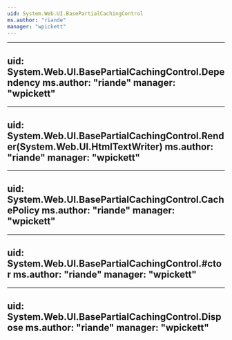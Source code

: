 ```yaml
---
uid: System.Web.UI.BasePartialCachingControl
ms.author: "riande"
manager: "wpickett"
---
```


---
uid: System.Web.UI.BasePartialCachingControl.Dependency
ms.author: "riande"
manager: "wpickett"
---

---
uid: System.Web.UI.BasePartialCachingControl.Render(System.Web.UI.HtmlTextWriter)
ms.author: "riande"
manager: "wpickett"
---

---
uid: System.Web.UI.BasePartialCachingControl.CachePolicy
ms.author: "riande"
manager: "wpickett"
---

---
uid: System.Web.UI.BasePartialCachingControl.#ctor
ms.author: "riande"
manager: "wpickett"
---

---
uid: System.Web.UI.BasePartialCachingControl.Dispose
ms.author: "riande"
manager: "wpickett"
---
